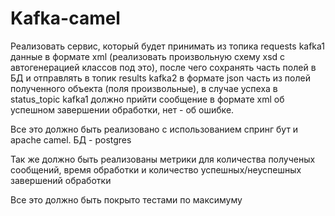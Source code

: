 # Kafka-camel

Реализовать сервис, который будет принимать из топика requests kafka1 данные в формате xml (реализовать произвольную схему xsd с автогенерацией классов под это), после чего сохранять часть полей в БД и отправлять  в топик results kafka2 в формате json часть из полей полученного объекта (поля произвольные), в случае успеха в status_topic kafka1 должно прийти сообщение в формате xml об успешном завершении обработки, нет - об ошибке.

Все это должно быть реализовано с использованием спринг бут и apache camel. БД - postgres

Так же должно быть реализованы метрики для количества полученых сообщений, время обработки и количество успешных/неуспешных завершений обработки

Все это должно быть покрыто тестами по максимуму
